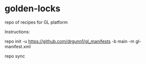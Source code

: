 # golden-locks
repo of recipes for GL platform

Instructions:

repo init -u https://github.com/drgunn1/gl_manifests -b main -m gl-manifest.xml

repo sync


